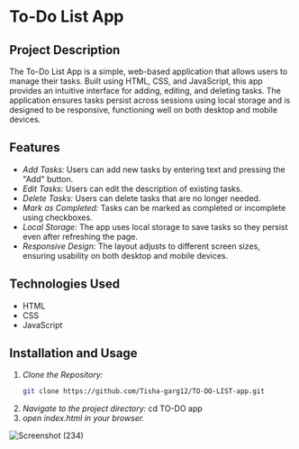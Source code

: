 # To-Do List App

## Project Description
The To-Do List App is a simple, web-based application that allows users to manage their tasks. Built using HTML, CSS, and JavaScript, this app provides an intuitive interface for adding, editing, and deleting tasks. The application ensures tasks persist across sessions using local storage and is designed to be responsive, functioning well on both desktop and mobile devices.

## Features
- *Add Tasks:* Users can add new tasks by entering text and pressing the "Add" button.
- *Edit Tasks:* Users can edit the description of existing tasks.
- *Delete Tasks:* Users can delete tasks that are no longer needed.
- *Mark as Completed:* Tasks can be marked as completed or incomplete using checkboxes.
- *Local Storage:* The app uses local storage to save tasks so they persist even after refreshing the page.
- *Responsive Design:* The layout adjusts to different screen sizes, ensuring usability on both desktop and mobile devices.

## Technologies Used
- HTML
- CSS
- JavaScript

## Installation and Usage
1. *Clone the Repository:*
   ```bash
   git clone https://github.com/Tisha-garg12/TO-DO-LIST-app.git
2. *Navigate to the project directory:*
  cd TO-DO app
3. *open index.html in your browser.*

![Screenshot (234)](https://github.com/user-attachments/assets/785c5187-f8bc-458e-afa4-440edc1a990d)
